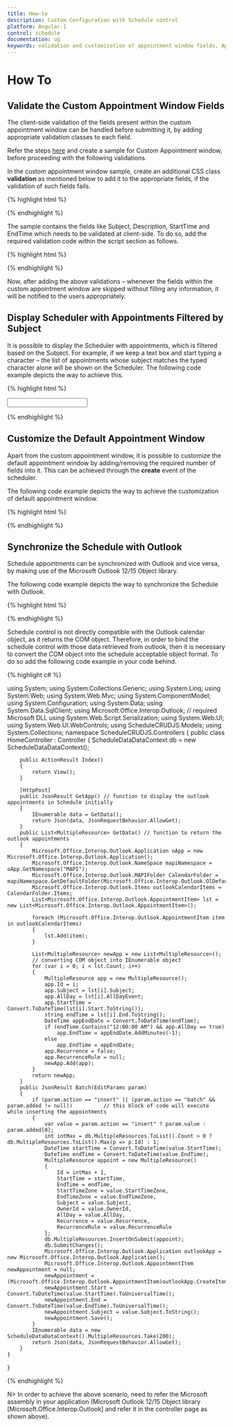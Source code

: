 ```yaml
---
title: How-to
description: Custom Configuration with Schedule control
platform: Angular-1
control: schedule
documentation: ug
keywords: validation and customization of appointment window fields, Appointment filters 
---
```

# How To

## Validate the Custom Appointment Window Fields

The client-side validation of the fields present within the custom appointment window can be handled before submitting it, by adding appropriate validation classes to each field.

Refer the steps [here](/angular-1/schedule/customization#appointment-window-customization) and create a sample for Custom Appointment window, before proceeding with the following validations.

In the custom appointment window sample, create an additional CSS class **validation** as mentioned below to add it to the appropriate fields, if the validation of such fields fails.

{% highlight html %}

<style> 
    .validation {
        border-color: red;
    }
</style>

{% endhighlight %}

The sample contains the fields like Subject, Description, StartTime and EndTime which needs to be validated at client-side. To do so, add the required validation code within the script section as follows.

{% highlight html %}

<script type="text/javascript">

// To Validate the Subject field.
$("#subject").focusout(function() {
    if ($.trim($("#subject").val()) == "") {
        $("#subject").addClass("validation");
        return false;
    }
})

// To Validate the Description field.
$("#customdescription").focusout(function() {
    if ($.trim($("#customdescription").val()) == "") {
        $("#customdescription").addClass("validation");
        return false;
    }
})

// To Validate the Time duration of the appointments
$("#EndTime").focusout(function() {
    if (new Date($("#EndTime").val()).getDate() >= new Date($("#StartTime").val()).getDate()) {
        if (new Date($("#StartTime").val()).getTime() >= new Date($("#EndTime").val()).getTime())
            alert("EndTime value is lesser than the StartTime value");
    }
})

</script>

{% endhighlight %}

Now, after adding the above validations – whenever the fields within the custom appointment window are skipped without filling any information, it will be notified to the users appropriately.


## Display Scheduler with Appointments Filtered by Subject

It is possible to display the Scheduler with appointments, which is filtered based on the Subject. For example, if we keep a text box and start typing a character – the list of appointments whose subject matches the typed character alone will be shown on the Scheduler. The following code example depicts the way to achieve this.

{% highlight html %}

<!DOCTYPE html>
<html lang="en" xmlns="http://www.w3.org/1999/xhtml" ng-app="ScheduleApp">
<head>
    <!-- Dependency file references -->
</head>
<body>
    <div ng-controller="ScheduleCtrl">
        <!--textbox for entering search character-->
        <input id='txtSearch' type='text' onkeyup='searchKeyUp()' />
        <ej-schedule id="Schedule1" e-width="100%" e-height="525px" e-currentdate="setDate" e-appointmentsettings-datasource="appointments">
        </ej-schedule>
    </div>
    <script type="text/javascript">
        // Appointment data to be bound to the Scheduler
        window.Default = [
            {
                Id: 101,
                Subject: "Bering Sea Gold",
                StartTime: new Date(2015, 11, 5, 10, 00),
                EndTime: new Date(2015, 11, 5, 11, 00),
                Description: "",
                AllDay: false,
                Recurrence: false,
                Categorize: "1,3"
            },
            {
                Id: 102,
                Subject: "Bering Sea Gold",
                StartTime: new Date(2015, 11, 2, 16, 00),
                EndTime: new Date(2015, 11, 2, 17, 30),
                Description: "",
                AllDay: false,
                Recurrence: false,
                Categorize: "2,5"
            },
            {
                Id: 104,
                Subject: "What Happened Next?",
                StartTime: new Date(2015, 11, 5, 12, 30),
                EndTime: new Date(2015, 11, 5, 15, 00),
                Description: "",
                AllDay: false,
                Recurrence: false,
                Categorize: "4,1"
            },
            {
                Id: 105,
                Subject: "Daily Planet",
                StartTime: new Date(2015, 11, 3, 01, 00),
                EndTime: new Date(2015, 11, 3, 02, 00),
                Description: "",
                AllDay: false,
                Recurrence: false,
                Categorize: "1,3,6"
            }, {
                Id: 107,
                Subject: "How It's Made",
                StartTime: new Date(2015, 11, 1, 06, 00),
                EndTime: new Date(2015, 11, 1, 07, 30),
                Description: "",
                AllDay: false,
                Recurrence: true,
                RecurrenceRule: "FREQ=WEEKLY;BYDAY=MO,TU;INTERVAL=1;COUNT=15",
                Categorize: "2,3,6"
            }, {
                Id: 108,
                Subject: "Deadest Catch",
                StartTime: new Date(2015, 11, 3, 16, 00),
                EndTime: new Date(2015, 11, 3, 17, 00),
                Description: "",
                AllDay: false,
                Recurrence: false,
                Categorize: "2,4,6,1"
            }, {
                Id: 109,
                Subject: "MayDay",
                StartTime: new Date(2015, 3, 30, 06, 30),
                EndTime: new Date(2015, 3, 30, 07, 30),
                Description: "",
                AllDay: false,
                Recurrence: false,
                Categorize: "5,3"
            }, {
                Id: 110,
                Subject: "Cash Cab",
                StartTime: new Date(2015, 3, 30, 15, 00),
                EndTime: new Date(2015, 3, 30, 16, 30),
                Description: "",
                AllDay: false,
                Recurrence: true,
                RecurrenceRule: "FREQ=DAILY;INTERVAL=1;COUNT=5",
                Categorize: "1,3"
            }
        ];
        angular.module('ScheduleApp', ['ejangular']).controller('ScheduleCtrl', function ($scope) {
            $scope.appointments = window.Default;
            $scope.setDate = new Date(2015, 11, 5);
        });
        // This function executes when a character is entered in the textbox
        function searchKeyUp() {
            var searchString = $("#txtSearch").val();
            var schObj = $("#Schedule1").data("ejSchedule");
            var result = schObj.searchAppointments(searchString);
            schObj.option("appointmentSettings", { dataSource: [] });
            if (!ej.isNullOrUndefined(result) && result.length != 0 && searchString != "")
                schObj.option("appointmentSettings", { dataSource: result });
            else
                schObj.option("appointmentSettings", { dataSource: window.Default });
        }
    </script>
</body>
</html>

{% endhighlight %}

## Customize the Default Appointment Window

Apart from the custom appointment window, it is possible to customize the default appointment window by adding/removing the required number of fields into it. This can be achieved through the **create** event of the scheduler.

The following code example depicts the way to achieve the customization of default appointment window.

{% highlight html %}

<!DOCTYPE html>
<html lang="en" xmlns="http://www.w3.org/1999/xhtml" ng-app="ScheduleApp">
<head>
    <!-- Dependency file references -->
</head>
<body>
    <div ng-controller="ScheduleCtrl">
        <ej-schedule id="Schedule1" e-width="100%" e-height="525px" e-currentdate="setDate" e-appointmentwindowopen="onAppointmentOpen" e-appointmentsettings-datasource="appointments">
        </ej-schedule>
    </div>
    <script type="text/javascript">
        angular.module('ScheduleApp', ['ejangular']).controller('ScheduleCtrl', function ($scope) {
            $scope.appointments = [{
                Id: 100,
                Subject: "Wild Discovery",
                StartTime: new Date(2017, 1, 7, 9, 0),
                EndTime: new Date(2017, 1, 7, 10, 30),
                Location: "CHINA",
                AppointmentType: "Tentative",
                Status: "90%"
            }];
            $scope.setDate = new Date(2017, 1, 7);
        });
        // This function executes before the appointment window gets opened.
        function onAppointmentOpen(args) {
            if (this._appointmentAddWindow.find(".customfields").length == 0) {
                var customDesign = "<tr class='customfields'><td class='e-textlabel'>Event Type</td><td><input class='apptype' style='width:140px;' type='text'/></td><td class='e-textlabel'>Event Status </td><td><input class='status' style='width:140px;' type='text'/></td></tr>";
                $("." + this._id + "parrow").after(customDesign);
            }
            if (!ej.isNullOrUndefined(args.appointment)) {
                // if double clicked on the appointments, retrieve the custom field values from the appointment object and fills it in the appropriate fields.
                this._appointmentAddWindow.find(".apptype").val(args.appointment.AppointmentType);
                this._appointmentAddWindow.find(".status").val(args.appointment.Status);
            } else {
                // if double clicked on the cells, clears the field values.               
                this._appointmentAddWindow.find(".apptype").val("");
                this._appointmentAddWindow.find(".status").val("");
            }
        }
    </script>
</body>
</html>

{% endhighlight %}

## Synchronize the Schedule with Outlook

Schedule appointments can be synchronized with Outlook and vice versa, by making use of the Microsoft Outlook 12/15 Object library. 

The following code example depicts the way to synchronize the Schedule with Outlook.

{% highlight html %}

<!DOCTYPE html>
<html lang="en" xmlns="http://www.w3.org/1999/xhtml" ng-app="ScheduleApp">
<head>
    <!-- Dependency file references -->
</head>
<body>
    <div ng-controller="ScheduleCtrl">
        <ej-schedule id="Schedule1" e-width="100%" e-height="525px" e-currentdate="setDate" e-appointmentsettings-datasource="dataSource"
            e-appointmentsettings-id="Id"
            e-appointmentsettings-subject="Subject"
            e-appointmentsettings-starttime="StartTime"
            e-appointmentsettings-endtime="EndTime"
            e-appointmentsettings-starttimezone="StartTimeZone"
            e-appointmentsettings-endtimezone="EndTimeZone"
            e-appointmentsettings-description="Description"
            e-appointmentsettings-allday="AllDay"
            e-appointmentsettings-recurrence="Recurrence"
            e-appointmentsettings-recurrencerule="RecurrenceRule">
        </ej-schedule>
    </div>
    <script type="text/javascript">
        var dataManager = ej.DataManager({
            url: '@Url.Action("GetApp", "Home")',
            crudUrl: '@Url.Action("Batch","Home")',
            crossDomain: true
        });
        dataManager.adaptor = new ej.UrlAdaptor();
        angular.module('ScheduleApp', ['ejangular']).controller('ScheduleCtrl', function ($scope) {
            $scope.dataSource = dataManager;
            $scope.setDate = new Date(2015, 5, 15);
        });
    </script>
</body>
</html>

{% endhighlight %}

Schedule control is not directly compatible with the Outlook calendar object, as it returns the COM object. Therefore, in order to bind the schedule control with those data retrieved from outlook, then it is necessary to convert the COM object into the schedule acceptable object format. To do so add the following code example in your code behind. 
 
{% highlight c# %}

using System;
using System.Collections.Generic;
using System.Linq;
using System.Web;
using System.Web.Mvc;
using System.ComponentModel;
using System.Configuration;
using System.Data;
using System.Data.SqlClient;
using Microsoft.Office.Interop.Outlook; // required Microsoft DLL 
using System.Web.Script.Serialization;
using System.Web.UI;
using System.Web.UI.WebControls;
using ScheduleCRUDJS.Models;
using System.Collections;
namespace ScheduleCRUDJS.Controllers
{
    public class HomeController : Controller
    {
        ScheduleDataDataContext db = new ScheduleDataDataContext();

        public ActionResult Index()
        {
            return View();
        }

        [HttpPost]
        public JsonResult GetApp() // function to display the outlook appointments in Schedule initially
        {
            IEnumerable data = GetData(); 
            return Json(data, JsonRequestBehavior.AllowGet);
        }
        public List<MultipleResource> GetData() // function to return the outlook appointments
        {
            Microsoft.Office.Interop.Outlook.Application oApp = new Microsoft.Office.Interop.Outlook.Application();
            Microsoft.Office.Interop.Outlook.NameSpace mapiNamespace = oApp.GetNamespace("MAPI");
            Microsoft.Office.Interop.Outlook.MAPIFolder CalendarFolder = mapiNamespace.GetDefaultFolder(Microsoft.Office.Interop.Outlook.OlDefaultFolders.olFolderCalendar);
            Microsoft.Office.Interop.Outlook.Items outlookCalendarItems = CalendarFolder.Items;
            List<Microsoft.Office.Interop.Outlook.AppointmentItem> lst = new List<Microsoft.Office.Interop.Outlook.AppointmentItem>();

            foreach (Microsoft.Office.Interop.Outlook.AppointmentItem item in outlookCalendarItems)
            {
                lst.Add(item);
            }

            List<MultipleResource> newApp = new List<MultipleResource>();
            // converting COM object into IEnumerable object
            for (var i = 0; i < lst.Count; i++)
            {
                MultipleResource app = new MultipleResource();
                app.Id = i;
                app.Subject = lst[i].Subject;
                app.AllDay = lst[i].AllDayEvent;
                app.StartTime = Convert.ToDateTime(lst[i].Start.ToString());
                string endTime = lst[i].End.ToString();
                DateTime appEndDate = Convert.ToDateTime(endTime);
                if (endTime.Contains("12:00:00 AM") && app.AllDay == true)
                    app.EndTime = appEndDate.AddMinutes(-1);
                else
                    app.EndTime = appEndDate;
                app.Recurrence = false;
                app.RecurrenceRule = null;
                newApp.Add(app);
            }
            return newApp;
        }
        public JsonResult Batch(EditParams param)
        {
            if (param.action == "insert" || (param.action == "batch" && param.added != null))          // this block of code will execute while inserting the appointments
            {
                var value = param.action == "insert" ? param.value : param.added[0];
                int intMax = db.MultipleResources.ToList().Count > 0 ? db.MultipleResources.ToList().Max(p => p.Id) : 1;
                DateTime startTime = Convert.ToDateTime(value.StartTime);
                DateTime endTime = Convert.ToDateTime(value.EndTime);
                MultipleResource appoint = new MultipleResource()
                {
                    Id = intMax + 1,
                    StartTime = startTime,
                    EndTime = endTime,
                    StartTimeZone = value.StartTimeZone,
                    EndTimeZone = value.EndTimeZone,
                    Subject = value.Subject,
                    OwnerId = value.OwnerId,
                    AllDay = value.AllDay,
                    Recurrence = value.Recurrence,
                    RecurrenceRule = value.RecurrenceRule
                };
                db.MultipleResources.InsertOnSubmit(appoint);
                db.SubmitChanges();
                Microsoft.Office.Interop.Outlook.Application outlookApp = new Microsoft.Office.Interop.Outlook.Application();
                Microsoft.Office.Interop.Outlook.AppointmentItem newAppointment = null;
                newAppointment = (Microsoft.Office.Interop.Outlook.AppointmentItem)outlookApp.CreateItem(Microsoft.Office.Interop.Outlook.OlItemType.olAppointmentItem);
                newAppointment.Start = Convert.ToDateTime(value.StartTime).ToUniversalTime();
                newAppointment.End = Convert.ToDateTime(value.EndTime).ToUniversalTime();
                newAppointment.Subject = value.Subject.ToString();
                newAppointment.Save();
            }
            IEnumerable data = new ScheduleDataDataContext().MultipleResources.Take(200);
            return Json(data, JsonRequestBehavior.AllowGet);
        }
    }
}

{% endhighlight %}

N> In order to achieve the above scenario, need to refer the Microsoft assembly in your application (Microsoft Outlook 12/15 Object library [Microsoft.Office.Interop.Outlook] and refer it in the controller page as shown above).